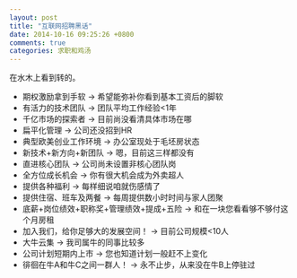 ```yaml
---
layout: post
title: "互联网招聘黑话"
date: 2014-10-16 09:25:26 +0800
comments: true
categories: 求职和鸡汤
---
```


在水木上看到转的。

- 期权激励拿到手软 -> 希望能弥补你看到基本工资后的脚软
- 有活力的技术团队 -> 团队平均工作经验<1年
- 千亿市场的探索者 -> 目前尚没看清具体市场在哪
- 扁平化管理 -> 公司还没招到HR
- 典型欧美创业工作环境 -> 办公室现处于毛坯房状态
- 新技术+新方向+新团队 -> 嗯，目前这三样都没有
- 直进核心团队 -> 公司尚未设置非核心团队岗
- 全方位成长机会 -> 你有很大机会成为外卖超人
- 提供各种福利 -> 每样细说咱就伤感情了
- 提供住宿、班车及两餐 -> 每周提供数小时时间与家人团聚
- 底薪+岗位绩效+职称奖+管理绩效+提成+五险 -> 和在一块您看看够不够付这个月房租
- 加入我们，给你足够大的发展空间！ -> 目前公司规模<10人
- 大牛云集 -> 我司属牛的同事比较多
- 公司计划短期内上市 -> 您也知道计划一般赶不上变化
- 徘徊在牛A和牛C之间一群人！ -> 永不止步，从来没在牛B上停驻过